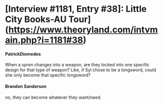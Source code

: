 # [Interview #1181, Entry #38]: Little City Books-AU Tour](https://www.theoryland.com/intvmain.php?i=1181#38)

#### PatrickDiomedes

When a spren changes into a weapon, are they locked into one specific design for that type of weapon? Like, if Syl chose to be a longsword, could she only become that specific longsword?

#### Brandon Sanderson

no, they can become whatever they want/need.

